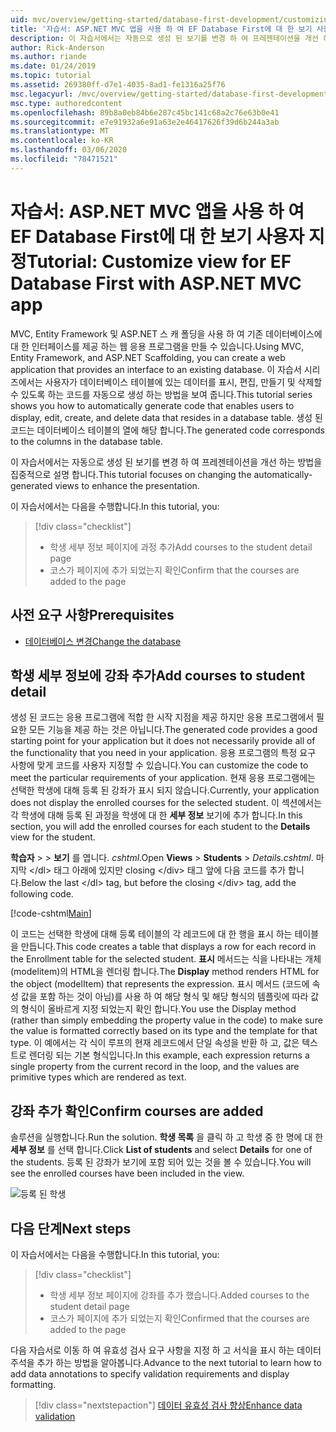 ```yaml
---
uid: mvc/overview/getting-started/database-first-development/customizing-a-view
title: '자습서: ASP.NET MVC 앱을 사용 하 여 EF Database First에 대 한 보기 사용자 지정'
description: 이 자습서에서는 자동으로 생성 된 보기를 변경 하 여 프레젠테이션을 개선 하는 방법을 집중적으로 설명 합니다.
author: Rick-Anderson
ms.author: riande
ms.date: 01/24/2019
ms.topic: tutorial
ms.assetid: 269380ff-d7e1-4035-8ad1-fe1316a25f76
msc.legacyurl: /mvc/overview/getting-started/database-first-development/customizing-a-view
msc.type: authoredcontent
ms.openlocfilehash: 89b8a0eb84b6e287c45bc141c68a2c76e63b0e41
ms.sourcegitcommit: e7e91932a6e91a63e2e46417626f39d6b244a3ab
ms.translationtype: MT
ms.contentlocale: ko-KR
ms.lasthandoff: 03/06/2020
ms.locfileid: "78471521"
---
```

# <a name="tutorial-customize-view-for-ef-database-first-with-aspnet-mvc-app"></a><span data-ttu-id="a1012-103">자습서: ASP.NET MVC 앱을 사용 하 여 EF Database First에 대 한 보기 사용자 지정</span><span class="sxs-lookup"><span data-stu-id="a1012-103">Tutorial: Customize view for EF Database First with ASP.NET MVC app</span></span>

<span data-ttu-id="a1012-104">MVC, Entity Framework 및 ASP.NET 스 캐 폴딩을 사용 하 여 기존 데이터베이스에 대 한 인터페이스를 제공 하는 웹 응용 프로그램을 만들 수 있습니다.</span><span class="sxs-lookup"><span data-stu-id="a1012-104">Using MVC, Entity Framework, and ASP.NET Scaffolding, you can create a web application that provides an interface to an existing database.</span></span> <span data-ttu-id="a1012-105">이 자습서 시리즈에서는 사용자가 데이터베이스 테이블에 있는 데이터를 표시, 편집, 만들기 및 삭제할 수 있도록 하는 코드를 자동으로 생성 하는 방법을 보여 줍니다.</span><span class="sxs-lookup"><span data-stu-id="a1012-105">This tutorial series shows you how to automatically generate code that enables users to display, edit, create, and delete data that resides in a database table.</span></span> <span data-ttu-id="a1012-106">생성 된 코드는 데이터베이스 테이블의 열에 해당 합니다.</span><span class="sxs-lookup"><span data-stu-id="a1012-106">The generated code corresponds to the columns in the database table.</span></span>

<span data-ttu-id="a1012-107">이 자습서에서는 자동으로 생성 된 보기를 변경 하 여 프레젠테이션을 개선 하는 방법을 집중적으로 설명 합니다.</span><span class="sxs-lookup"><span data-stu-id="a1012-107">This tutorial focuses on changing the automatically-generated views to enhance the presentation.</span></span>

<span data-ttu-id="a1012-108">이 자습서에서는 다음을 수행합니다.</span><span class="sxs-lookup"><span data-stu-id="a1012-108">In this tutorial, you:</span></span>

> [!div class="checklist"]
> * <span data-ttu-id="a1012-109">학생 세부 정보 페이지에 과정 추가</span><span class="sxs-lookup"><span data-stu-id="a1012-109">Add courses to the student detail page</span></span>
> * <span data-ttu-id="a1012-110">코스가 페이지에 추가 되었는지 확인</span><span class="sxs-lookup"><span data-stu-id="a1012-110">Confirm that the courses are added to the page</span></span>

## <a name="prerequisites"></a><span data-ttu-id="a1012-111">사전 요구 사항</span><span class="sxs-lookup"><span data-stu-id="a1012-111">Prerequisites</span></span>

* [<span data-ttu-id="a1012-112">데이터베이스 변경</span><span class="sxs-lookup"><span data-stu-id="a1012-112">Change the database</span></span>](changing-the-database.md)

## <a name="add-courses-to-student-detail"></a><span data-ttu-id="a1012-113">학생 세부 정보에 강좌 추가</span><span class="sxs-lookup"><span data-stu-id="a1012-113">Add courses to student detail</span></span>

<span data-ttu-id="a1012-114">생성 된 코드는 응용 프로그램에 적합 한 시작 지점을 제공 하지만 응용 프로그램에서 필요한 모든 기능을 제공 하는 것은 아닙니다.</span><span class="sxs-lookup"><span data-stu-id="a1012-114">The generated code provides a good starting point for your application but it does not necessarily provide all of the functionality that you need in your application.</span></span> <span data-ttu-id="a1012-115">응용 프로그램의 특정 요구 사항에 맞게 코드를 사용자 지정할 수 있습니다.</span><span class="sxs-lookup"><span data-stu-id="a1012-115">You can customize the code to meet the particular requirements of your application.</span></span> <span data-ttu-id="a1012-116">현재 응용 프로그램에는 선택한 학생에 대해 등록 된 강좌가 표시 되지 않습니다.</span><span class="sxs-lookup"><span data-stu-id="a1012-116">Currently, your application does not display the enrolled courses for the selected student.</span></span> <span data-ttu-id="a1012-117">이 섹션에서는 각 학생에 대해 등록 된 과정을 학생에 대 한 **세부 정보** 보기에 추가 합니다.</span><span class="sxs-lookup"><span data-stu-id="a1012-117">In this section, you will add the enrolled courses for each student to the **Details** view for the student.</span></span>

<span data-ttu-id="a1012-118">**학습자** >  > **보기** 를 엽니다. *cshtml*.</span><span class="sxs-lookup"><span data-stu-id="a1012-118">Open **Views** > **Students** > *Details.cshtml*.</span></span> <span data-ttu-id="a1012-119">마지막 &lt;/dl&gt; 태그 아래에 있지만 closing &lt;/div&gt; 태그 앞에 다음 코드를 추가 합니다.</span><span class="sxs-lookup"><span data-stu-id="a1012-119">Below the last &lt;/dl&gt; tag, but before the closing &lt;/div&gt; tag, add the following code.</span></span>

[!code-cshtml[Main](customizing-a-view/samples/sample1.cshtml)]

<span data-ttu-id="a1012-120">이 코드는 선택한 학생에 대해 등록 테이블의 각 레코드에 대 한 행을 표시 하는 테이블을 만듭니다.</span><span class="sxs-lookup"><span data-stu-id="a1012-120">This code creates a table that displays a row for each record in the Enrollment table for the selected student.</span></span> <span data-ttu-id="a1012-121">**표시** 메서드는 식을 나타내는 개체 (modelitem)의 HTML을 렌더링 합니다.</span><span class="sxs-lookup"><span data-stu-id="a1012-121">The **Display** method renders HTML for the object (modelItem) that represents the expression.</span></span> <span data-ttu-id="a1012-122">표시 메서드 (코드에 속성 값을 포함 하는 것이 아님)를 사용 하 여 해당 형식 및 해당 형식의 템플릿에 따라 값의 형식이 올바르게 지정 되었는지 확인 합니다.</span><span class="sxs-lookup"><span data-stu-id="a1012-122">You use the Display method (rather than simply embedding the property value in the code) to make sure the value is formatted correctly based on its type and the template for that type.</span></span> <span data-ttu-id="a1012-123">이 예에서는 각 식이 루프의 현재 레코드에서 단일 속성을 반환 하 고, 값은 텍스트로 렌더링 되는 기본 형식입니다.</span><span class="sxs-lookup"><span data-stu-id="a1012-123">In this example, each expression returns a single property from the current record in the loop, and the values are primitive types which are rendered as text.</span></span>

## <a name="confirm-courses-are-added"></a><span data-ttu-id="a1012-124">강좌 추가 확인</span><span class="sxs-lookup"><span data-stu-id="a1012-124">Confirm courses are added</span></span>

<span data-ttu-id="a1012-125">솔루션을 실행합니다.</span><span class="sxs-lookup"><span data-stu-id="a1012-125">Run the solution.</span></span> <span data-ttu-id="a1012-126">**학생 목록** 을 클릭 하 고 학생 중 한 명에 대 한 **세부 정보** 를 선택 합니다.</span><span class="sxs-lookup"><span data-stu-id="a1012-126">Click **List of students** and select **Details** for one of the students.</span></span> <span data-ttu-id="a1012-127">등록 된 강좌가 보기에 포함 되어 있는 것을 볼 수 있습니다.</span><span class="sxs-lookup"><span data-stu-id="a1012-127">You will see the enrolled courses have been included in the view.</span></span>

![등록 된 학생](customizing-a-view/_static/image1.png)

## <a name="next-steps"></a><span data-ttu-id="a1012-129">다음 단계</span><span class="sxs-lookup"><span data-stu-id="a1012-129">Next steps</span></span>
<span data-ttu-id="a1012-130">이 자습서에서는 다음을 수행합니다.</span><span class="sxs-lookup"><span data-stu-id="a1012-130">In this tutorial, you:</span></span>

> [!div class="checklist"]
> * <span data-ttu-id="a1012-131">학생 세부 정보 페이지에 강좌를 추가 했습니다.</span><span class="sxs-lookup"><span data-stu-id="a1012-131">Added courses to the student detail page</span></span>
> * <span data-ttu-id="a1012-132">코스가 페이지에 추가 되었는지 확인</span><span class="sxs-lookup"><span data-stu-id="a1012-132">Confirmed that the courses are added to the page</span></span>

<span data-ttu-id="a1012-133">다음 자습서로 이동 하 여 유효성 검사 요구 사항을 지정 하 고 서식을 표시 하는 데이터 주석을 추가 하는 방법을 알아봅니다.</span><span class="sxs-lookup"><span data-stu-id="a1012-133">Advance to the next tutorial to learn how to add data annotations to specify validation requirements and display formatting.</span></span>
> [!div class="nextstepaction"]
> [<span data-ttu-id="a1012-134">데이터 유효성 검사 향상</span><span class="sxs-lookup"><span data-stu-id="a1012-134">Enhance data validation</span></span>](enhancing-data-validation.md)
